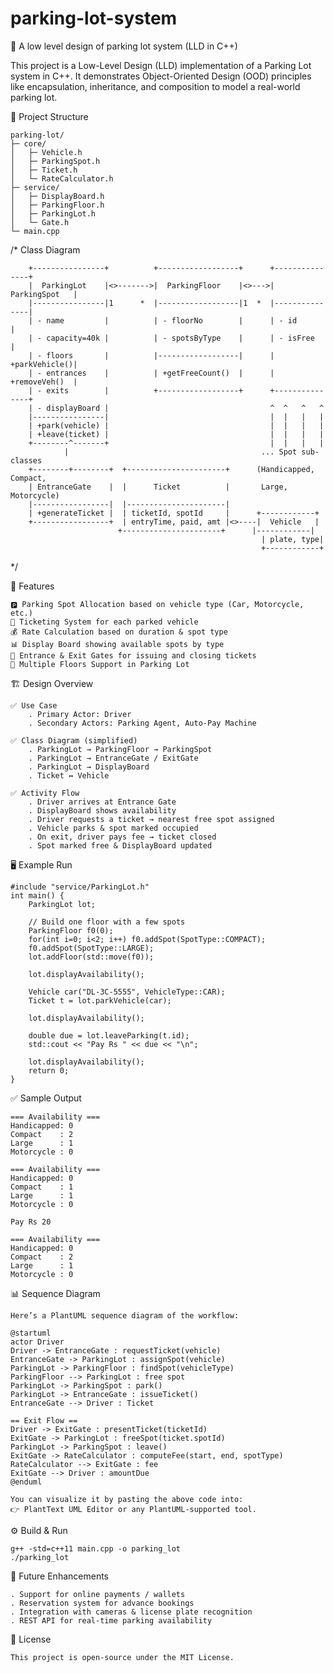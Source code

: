 # parking-lot-system

🚗 A low level design of parking lot system (LLD in C++)

This project is a Low-Level Design (LLD) implementation of a Parking Lot system in C++.
It demonstrates Object-Oriented Design (OOD) principles like encapsulation, inheritance, and composition to model a real-world parking lot.

📂 Project Structure

    parking-lot/
    ├─ core/
    │   ├─ Vehicle.h
    │   ├─ ParkingSpot.h
    │   ├─ Ticket.h
    │   └─ RateCalculator.h
    ├─ service/
    │   ├─ DisplayBoard.h
    │   ├─ ParkingFloor.h
    │   ├─ ParkingLot.h
    │   └─ Gate.h
    └─ main.cpp

/*  Class Diagram

        +----------------+          +------------------+      +---------------+
        |  ParkingLot    |<>------->|  ParkingFloor    |<>--->| ParkingSpot   |
        |----------------|1      *  |------------------|1  *  |---------------|
        | - name         |          | - floorNo        |      | - id          |
        | - capacity=40k |          | - spotsByType    |      | - isFree      |
        | - floors       |          |------------------|      | +parkVehicle()|
        | - entrances    |          | +getFreeCount()  |      | +removeVeh()  |
        | - exits        |          +------------------+      +---------------+
        | - displayBoard |                                    ^  ^   ^   ^
        |----------------|                                    |  |   |   |
        | +park(vehicle) |                                    |  |   |   |
        | +leave(ticket) |                                    |  |   |   |
        +--------^-------+                                    |  |   |   |
                |                                           ... Spot sub-classes
        +--------+--------+  +----------------------+      (Handicapped, Compact,
        | EntranceGate    |  |      Ticket          |       Large, Motorcycle)
        |-----------------|  |----------------------|
        | +generateTicket |  | ticketId, spotId     |      +------------+
        +-----------------+  | entryTime, paid, amt |<>----|  Vehicle   |
                            +----------------------+      |------------|
                                                            | plate, type|
                                                            +------------+
*/

📌 Features

    🅿️ Parking Spot Allocation based on vehicle type (Car, Motorcycle, etc.)
    🎫 Ticketing System for each parked vehicle
    💰 Rate Calculation based on duration & spot type
    📊 Display Board showing available spots by type
    🚪 Entrance & Exit Gates for issuing and closing tickets
    🏢 Multiple Floors Support in Parking Lot

🏗️ Design Overview

    ✅ Use Case
        . Primary Actor: Driver
        . Secondary Actors: Parking Agent, Auto-Pay Machine

    ✅ Class Diagram (simplified)
        . ParkingLot → ParkingFloor → ParkingSpot
        . ParkingLot → EntranceGate / ExitGate
        . ParkingLot → DisplayBoard
        . Ticket ↔ Vehicle

    ✅ Activity Flow
        . Driver arrives at Entrance Gate
        . DisplayBoard shows availability
        . Driver requests a ticket → nearest free spot assigned
        . Vehicle parks & spot marked occupied
        . On exit, driver pays fee → ticket closed
        . Spot marked free & DisplayBoard updated

🖥️ Example Run

    #include "service/ParkingLot.h"
    int main() {
        ParkingLot lot;

        // Build one floor with a few spots
        ParkingFloor f0(0);
        for(int i=0; i<2; i++) f0.addSpot(SpotType::COMPACT);
        f0.addSpot(SpotType::LARGE);
        lot.addFloor(std::move(f0));

        lot.displayAvailability();

        Vehicle car("DL-3C-5555", VehicleType::CAR);
        Ticket t = lot.parkVehicle(car);

        lot.displayAvailability();

        double due = lot.leaveParking(t.id);
        std::cout << "Pay Rs " << due << "\n";

        lot.displayAvailability();
        return 0;
    }

✅ Sample Output

    === Availability ===
    Handicapped: 0
    Compact    : 2
    Large      : 1
    Motorcycle : 0

    === Availability ===
    Handicapped: 0
    Compact    : 1
    Large      : 1
    Motorcycle : 0

    Pay Rs 20

    === Availability ===
    Handicapped: 0
    Compact    : 2
    Large      : 1
    Motorcycle : 0

📊 Sequence Diagram

    Here’s a PlantUML sequence diagram of the workflow:

    @startuml
    actor Driver
    Driver -> EntranceGate : requestTicket(vehicle)
    EntranceGate -> ParkingLot : assignSpot(vehicle)
    ParkingLot -> ParkingFloor : findSpot(vehicleType)
    ParkingFloor --> ParkingLot : free spot
    ParkingLot -> ParkingSpot : park()
    ParkingLot -> EntranceGate : issueTicket()
    EntranceGate --> Driver : Ticket

    == Exit Flow ==
    Driver -> ExitGate : presentTicket(ticketId)
    ExitGate -> ParkingLot : freeSpot(ticket.spotId)
    ParkingLot -> ParkingSpot : leave()
    ExitGate -> RateCalculator : computeFee(start, end, spotType)
    RateCalculator --> ExitGate : fee
    ExitGate --> Driver : amountDue
    @enduml

    You can visualize it by pasting the above code into:
    👉 PlantText UML Editor or any PlantUML-supported tool.


⚙️ Build & Run

    g++ -std=c++11 main.cpp -o parking_lot
    ./parking_lot

🚀 Future Enhancements

    . Support for online payments / wallets
    . Reservation system for advance bookings
    . Integration with cameras & license plate recognition
    . REST API for real-time parking availability

📜 License

    This project is open-source under the MIT License.

